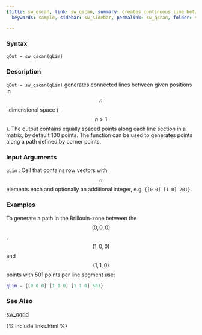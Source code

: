 ```yaml
---
{title: sw_qscan, link: sw_qscan, summary: creates continuous line between coordinates,
  keywords: sample, sidebar: sw_sidebar, permalink: sw_qscan, folder: swfiles, mathjax: 'true'}

---
```

  
### Syntax
  
`qOut = sw_qscan(qLim)`
  
### Description
  
 `qOut = sw_qscan(qLim)` generates connected lines between given
 positions in $$n$$-dimensional space ($$n>1$$). The output contains equally
 spaced points along each line section in a matrix, by default 100
 points. The function can be used to generates points along a path
 defined by corner points.
 
### Input Arguments
 
`qLim`
: Cell that contains row vectors with $$n$$ elements each and optionally an
  additional integer, e.g. `{[0 0] [1 0] 201}`.
 
### Examples
  
To generate a path in the Brillouin-zone between the $$(0,0,0)$$, $$(1,0,0)$$
and $$(1,1,0)$$ points with 501 points per line segment use:
 
```matlab
qLim = {[0 0 0] [1 0 0] [1 1 0] 501}
```
 
### See Also
 
[sw_qgrid](sw_qgrid)
 

{% include links.html %}
